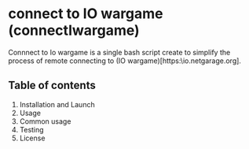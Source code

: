 # connect to IO wargame (connectIwargame)
Connnect to Io wargame is a single bash script create to simplify the process
of remote connecting to (IO wargame)[https:\\io.netgarage.org].

## Table of contents
1. Installation and Launch
2. Usage
 1. Common usage
3. Testing
4. License

##
